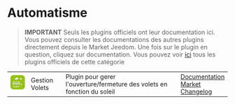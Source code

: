 
# Automatisme


>**IMPORTANT**
>Seuls les plugins officiels ont leur documentation ici. Vous pouvez consulter les documentations des autres plugins directement depuis le Market Jeedom. Une fois sur le plugin en question, cliquez sur documentation.
>Vous pouvez voir [ici](https://market.jeedom.com/index.php?v=d&p=market&type=plugin&categorie=automatisation) tous les plugins officiels de cette catégorie


| | | | |
|--- | --- | --- | ---|
|<img src="sunshutter/sunshutter_icon.png" class="pluginLogo" width="100" />|Gestion Volets|Plugin pour gerer l'ouverture/fermeture des volets en fonction du soleil|[Documentation](sunshutter/index.md)<br/>[Market](https://market.jeedom.com/index.php?v=d&p=market_display&id=3793)<br/>[Changelog](sunshutter/changelog.md)|
